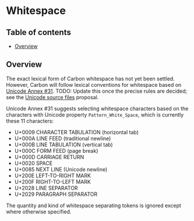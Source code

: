 # Whitespace

<!--
Part of the Carbon Language project, under the Apache License v2.0 with LLVM
Exceptions. See /LICENSE for license information.
SPDX-License-Identifier: Apache-2.0 WITH LLVM-exception
-->

## Table of contents

<!-- toc -->

-   [Overview](#overview)

<!-- tocstop -->

## Overview

The exact lexical form of Carbon whitespace has not yet been settled. However,
Carbon will follow lexical conventions for whitespace based on
[Unicode Annex #31](https://unicode.org/reports/tr31/). TODO: Update this once
the precise rules are decided; see the
[Unicode source files](/proposals/p0142.md#characters-in-identifiers) proposal.

Unicode Annex #31 suggests selecting whitespace characters based on the
characters with Unicode property `Pattern_White_Space`, which is currently these
11 characters:

-   U+0009 CHARACTER TABULATION (horizontal tab)
-   U+000A LINE FEED (traditional newline)
-   U+000B LINE TABULATION (vertical tab)
-   U+000C FORM FEED (page break)
-   U+000D CARRIAGE RETURN
-   U+0020 SPACE
-   U+0085 NEXT LINE (Unicode newline)
-   U+200E LEFT-TO-RIGHT MARK
-   U+200F RIGHT-TO-LEFT MARK
-   U+2028 LINE SEPARATOR
-   U+2029 PARAGRAPH SEPARATOR

The quantity and kind of whitespace separating tokens is ignored except where
otherwise specified.

